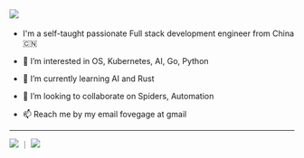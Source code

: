 
![](https://github-readme-stats.vercel.app/api?username=fovegage&show_icons=true&include_all_commits=true&theme=buefy&hide_border=true)
------
- I'm a self-taught passionate Full stack development engineer from China 🇨🇳

- 👀 I’m interested in OS, Kubernetes, AI, Go, Python

- 🌱 I’m currently learning AI and Rust

- 💞️ I’m looking to collaborate on Spiders, Automation 

- 📫 Reach me by my email fovegage at gmail

------
![](https://github-readme-stats.vercel.app/api/top-langs/?username=fovegage&layout=compact&theme=buefy&hide_border=true) ｜ ![](https://github-readme-stats.vercel.app/api?username=fovegage&show_icons=true&include_all_commits=true&theme=buefy&hide_border=true)


